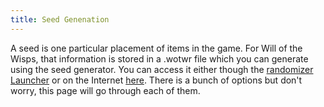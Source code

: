 ```yaml
---
title: Seed Genenation
---
```


A seed is one particular placement of items in the game. For Will of the Wisps, that information is stored in a .wotwr file which you can generate using the seed generator. You can access it either though the [randomizer Launcher](/features/launcher) or on the Internet [here](https://wotw.orirando.com/seedgen). There is a bunch of options but don't worry, this page will go through each of them.

<page-list by-path="/seedgen"></page-list>
